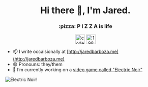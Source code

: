 <h1 align="center">Hi there 👋, I'm Jared.</h1>
<h3 align="center">:pizza: P I Z Z A is life</h3>

<p align="center">
<a href="https://twitter.com/codeimpossibld" target="blank"><img align="center" src="https://cdn.jsdelivr.net/npm/simple-icons@3.0.1/icons/twitter.svg" alt="codeimpossibld" height="30" width="30" /></a>
  <a href="https://stackoverflow.com/users/1980" target="blank"><img align="center" src="https://cdn.jsdelivr.net/npm/simple-icons@3.0.1/icons/stackoverflow.svg" alt="1980" height="30" width="30" /></a>
</p>

- 📫 I write occaisionally at [http://jaredbarboza.me](http://jaredbarboza.me)
- 😄 Pronouns: they/them
- 🌱 I’m currently working on a [video game called "Electric Noir"](http://electricnoirgame.com)

![Electric Noir!](https://github.com/codeimpossible/codeimpossible/blob/master/electricnoir.gif)
